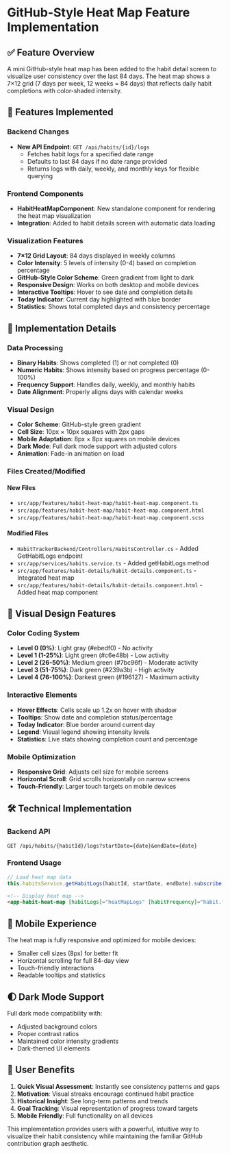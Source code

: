 # GitHub-Style Heat Map Feature Implementation

## ✅ Feature Overview

A mini GitHub-style heat map has been added to the habit detail screen to visualize user consistency over the last 84 days. The heat map shows a 7×12 grid (7 days per week, 12 weeks = 84 days) that reflects daily habit completions with color-shaded intensity.

## 🎯 Features Implemented

### Backend Changes

- **New API Endpoint**: `GET /api/habits/{id}/logs`
  - Fetches habit logs for a specified date range
  - Defaults to last 84 days if no date range provided
  - Returns logs with daily, weekly, and monthly keys for flexible querying

### Frontend Components

- **HabitHeatMapComponent**: New standalone component for rendering the heat map visualization
- **Integration**: Added to habit details screen with automatic data loading

### Visualization Features

- **7×12 Grid Layout**: 84 days displayed in weekly columns
- **Color Intensity**: 5 levels of intensity (0-4) based on completion percentage
- **GitHub-Style Color Scheme**: Green gradient from light to dark
- **Responsive Design**: Works on both desktop and mobile devices
- **Interactive Tooltips**: Hover to see date and completion details
- **Today Indicator**: Current day highlighted with blue border
- **Statistics**: Shows total completed days and consistency percentage

## 🧩 Implementation Details

### Data Processing

- **Binary Habits**: Shows completed (1) or not completed (0)
- **Numeric Habits**: Shows intensity based on progress percentage (0-100%)
- **Frequency Support**: Handles daily, weekly, and monthly habits
- **Date Alignment**: Properly aligns days with calendar weeks

### Visual Design

- **Color Scheme**: GitHub-style green gradient
- **Cell Size**: 10px × 10px squares with 2px gaps
- **Mobile Adaptation**: 8px × 8px squares on mobile devices
- **Dark Mode**: Full dark mode support with adjusted colors
- **Animation**: Fade-in animation on load

### Files Created/Modified

#### New Files

- `src/app/features/habit-heat-map/habit-heat-map.component.ts`
- `src/app/features/habit-heat-map/habit-heat-map.component.html`
- `src/app/features/habit-heat-map/habit-heat-map.component.scss`

#### Modified Files

- `HabitTrackerBackend/Controllers/HabitsController.cs` - Added GetHabitLogs endpoint
- `src/app/services/habits.service.ts` - Added getHabitLogs method
- `src/app/features/habit-details/habit-details.component.ts` - Integrated heat map
- `src/app/features/habit-details/habit-details.component.html` - Added heat map component

## 🎨 Visual Design Features

### Color Coding System

- **Level 0 (0%)**: Light gray (#ebedf0) - No activity
- **Level 1 (1-25%)**: Light green (#c6e48b) - Low activity
- **Level 2 (26-50%)**: Medium green (#7bc96f) - Moderate activity
- **Level 3 (51-75%)**: Dark green (#239a3b) - High activity
- **Level 4 (76-100%)**: Darkest green (#196127) - Maximum activity

### Interactive Elements

- **Hover Effects**: Cells scale up 1.2x on hover with shadow
- **Tooltips**: Show date and completion status/percentage
- **Today Indicator**: Blue border around current day
- **Legend**: Visual legend showing intensity levels
- **Statistics**: Live stats showing completion count and percentage

### Mobile Optimization

- **Responsive Grid**: Adjusts cell size for mobile screens
- **Horizontal Scroll**: Grid scrolls horizontally on narrow screens
- **Touch-Friendly**: Larger touch targets on mobile devices

## 🛠️ Technical Implementation

### Backend API

```http
GET /api/habits/{habitId}/logs?startDate={date}&endDate={date}
```

### Frontend Usage

```typescript
// Load heat map data
this.habitsService.getHabitLogs(habitId, startDate, endDate).subscribe((logs) => (this.heatMapLogs = logs));
```

```html
<!-- Display heat map -->
<app-habit-heat-map [habitLogs]="heatMapLogs" [habitFrequency]="habit.frequency" [targetValue]="habit.targetValue || 1" [goalType]="habit.goalType"> </app-habit-heat-map>
```

## 📱 Mobile Experience

The heat map is fully responsive and optimized for mobile devices:

- Smaller cell sizes (8px) for better fit
- Horizontal scrolling for full 84-day view
- Touch-friendly interactions
- Readable tooltips and statistics

## 🌓 Dark Mode Support

Full dark mode compatibility with:

- Adjusted background colors
- Proper contrast ratios
- Maintained color intensity gradients
- Dark-themed UI elements

## 🎯 User Benefits

1. **Quick Visual Assessment**: Instantly see consistency patterns and gaps
2. **Motivation**: Visual streaks encourage continued habit practice
3. **Historical Insight**: See long-term patterns and trends
4. **Goal Tracking**: Visual representation of progress toward targets
5. **Mobile Friendly**: Full functionality on all devices

This implementation provides users with a powerful, intuitive way to visualize their habit consistency while maintaining the familiar GitHub contribution graph aesthetic.
